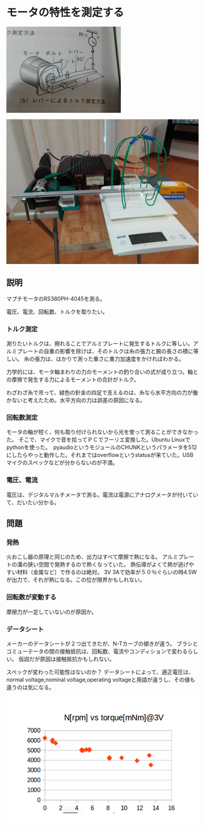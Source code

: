 # モータの特性を測定する

![原理](motor_measure2.png)

![装置](rig1.png)

## 説明

マブチモータのRS380PH-4045を測る。

電圧、電流、回転数、トルクを取りたい。

### トルク測定

測りたいトルクは、擦れることでアルミプレートに発生するトルクに等しい。アルミプレートの自重の影響を除けば、そのトルクは糸の張力と腕の長さの積に等しい。
糸の張力は、はかりで測った重さに重力加速度をかければわかる。

力学的には、モータ軸まわりの力のモーメントの釣り合いの式が成り立つ。軸との摩擦で発生する力によるモーメントの合計がトルク。

わざわざ糸で吊って、緑色の針金の四足で支えるのは、糸なら水平方向の力が働かないと考えたため。水平方向の力は誤差の原因になる。

### 回転数測定

モータの軸が短く、何も取り付けられないから光を使って測ることができなかった。
そこで、マイクで音を拾ってＰＣでフーリエ変換した。Ubuntu Linuxでpythonを使った。　pyaudioというモジュールのCHUNKというパラメータを512にしたらやっと動作した。それまではoverflowというstatusが来ていた。USBマイクのスペックなどが分からないのが不満。

### 電圧、電流
電圧は、デジタルマルチメータで測る。電流は電源にアナログメータが付いていて、だいたい分かる。

## 問題

### 発熱

火おこし器の原理と同じのため、出力はすべて摩擦で熱になる。
アルミプレートの溝の狭い空間で発熱するので熱くなっていた。
熱伝導がよくて熱が逃げやすい材料（金属など）で作るのは絶対。
3V 3Aで効率が５０％ぐらいの時4.5Wが出力で、それが熱になる。この位が限界かもしれない。

### 回転数が変動する

摩擦力が一定していないのが原因か。

### データシート

メーカーのデータシートが２つ出てきたが、N-Tカーブの傾きが違う。
ブラシとコミューテータの間の接触抵抗は、回転数、電流やコンディションで変わるらしい。
仮説だが原因は接触抵抗かもしれない。

スペックが変わった可能性はないのか？
データシートによって、適正電圧は、normal voltage,nominal voltage,operating voltageと用語が違うし、その値も違うのは気になる。

![データ](dataP.png)




